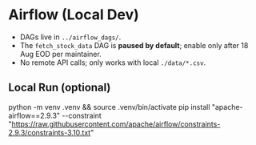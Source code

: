# Airflow (Local Dev)

- DAGs live in `../airflow_dags/`.
- The `fetch_stock_data` DAG is **paused by default**; enable only after 18 Aug EOD per maintainer.
- No remote API calls; only works with local `./data/*.csv`.

## Local Run (optional)
python -m venv .venv && source .venv/bin/activate
pip install "apache-airflow==2.9.3" --constraint "https://raw.githubusercontent.com/apache/airflow/constraints-2.9.3/constraints-3.10.txt"
